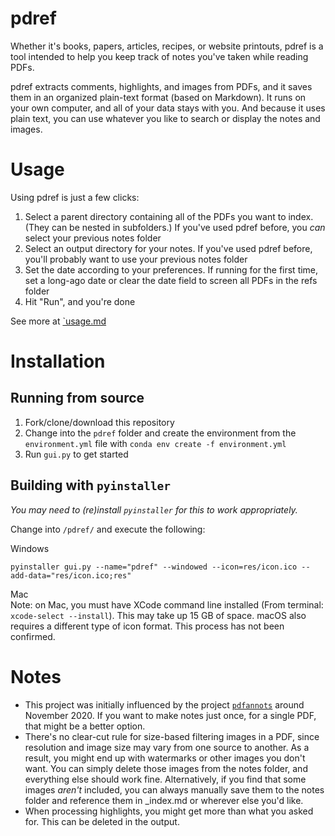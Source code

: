 # pdref

Whether it's books, papers, articles, recipes, or website printouts, pdref is a tool intended to help you keep track of notes you've taken while reading PDFs.

pdref extracts comments, highlights, and images from PDFs, and it saves them in an organized plain-text format (based on Markdown). It runs on your own computer, and all of your data stays with you. And because it uses plain text, you can use whatever you like to search or display the notes and images.

# Usage

Using pdref is just a few clicks:

1. Select a parent directory containing all of the PDFs you want to index. (They can be nested in subfolders.) If you've used pdref before, you _can_ select your previous notes folder
1. Select an output directory for your notes. If you've used pdref before, you'll probably want to use your previous notes folder
1. Set the date according to your preferences. If running for the first time, set a long-ago date or clear the date field to screen all PDFs in the refs folder
1. Hit "Run", and you're done

See more at [`usage.md](notes/usage.md)

# Installation

## Running from source
1. Fork/clone/download this repository
1. Change into the `pdref` folder and create the environment from the `environment.yml` file with
        ```
        conda env create -f environment.yml
        ```
1. Run `gui.py` to get started

## Building with `pyinstaller`
_You may need to (re)install `pyinstaller` for this to work appropriately._

Change into `/pdref/` and execute the following:

Windows
```
pyinstaller gui.py --name="pdref" --windowed --icon=res/icon.ico --add-data="res/icon.ico;res"
```

Mac  
Note: on Mac, you must have XCode command line installed (From terminal: `xcode-select --install`). This may take up 15 GB of space. macOS also requires a different type of icon format. This process has not been confirmed.


# Notes

- This project was initially influenced by the project [`pdfannots`](https://github.com/0xabu/pdfannots) around November 2020. If you want to make notes just once, for a single PDF, that might be a better option.
- There's no clear-cut rule for size-based filtering images in a PDF, since resolution and image size may vary from one source to another. As a result, you might end up with watermarks or other images you don't want. You can simply delete those images from the notes folder, and everything else should work fine. Alternatively, if you find that some images _aren't_ included, you can always manually save them to the notes folder and reference them in _index.md or wherever else you'd like.
- When processing highlights, you might get more than what you asked for. This can be deleted in the output.